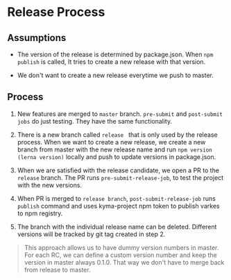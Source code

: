 # Release Process

## Assumptions

- The version of the release is determined by package.json. When `npm publish` is called, It tries to create a new release with that version.

- We don't want to create a new release everytime we push to master.

## Process

1) New features are merged to `master` branch. `pre-submit` and `post-submit jobs` do just testing. They have the same functionality.

2) There is a new branch called `release ` that is only used by the release process. When we want to create a new release, we create a new branch from master with the new release name and run `npm version (lerna version)` locally and push to update versions in package.json.

3) When we are satisfied with the release candidate, we open a PR to the `release` branch. The PR runs `pre-submit-release-job`, to test the project with the new versions.

4) When PR is merged to `release branch`, `post-submit-release-job` runs `publish` command and uses kyma-project npm token to publish varkes to npm registry. 

5) The branch with the individual release name can be deleted. Different versions will be tracked by git tag created in step 2.

> This approach allows us to have dummy version numbers in master. For each RC, we can define a custom version number and keep the version in master always 0.1.0. That way we don't have to merge back from release to master.
